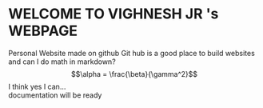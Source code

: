 # WELCOME TO VIGHNESH JR 's WEBPAGE
Personal Website made on github 
Git hub is a good place to build websites and can I do math in markdown? <br>
$$\alpha = \frac{\beta}{\gamma^2}$$
I think yes I can... <br>
documentation will be ready

